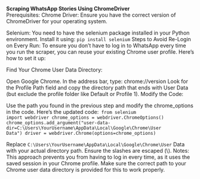 <b>Scraping WhatsApp Stories Using ChromeDriver</b>
<br>
Prerequisites:
Chrome Driver: Ensure you have the correct version of ChromeDriver for your operating system.

Selenium: You need to have the selenium package installed in your Python environment. Install it using:
<code>pip install selenium</code>
Steps to Avoid Re-Login on Every Run:
To ensure you don’t have to log in to WhatsApp every time you run the scraper, you can reuse your existing Chrome user profile. Here’s how to set it up:

Find Your Chrome User Data Directory:

Open Google Chrome.
In the address bar, type: chrome://version
Look for the Profile Path field and copy the directory path that ends with User Data (but exclude the profile folder like Default or Profile 1).
Modify the Code:

Use the path you found in the previous step and modify the chrome_options in the code. Here’s the updated code:<code>
from selenium import webdriver
chrome_options = webdriver.ChromeOptions()
chrome_options.add_argument("user-data-dir=C:\\Users\\YourUsername\\AppData\\Local\\Google\\Chrome\\User Data")
driver = webdriver.Chrome(options=chrome_options)
</code>

Replace <code>C:\\Users\\YourUsername\\AppData\\Local\\Google\\Chrome\\User</code> Data with your actual directory path. Ensure the slashes are escaped (\\).
Notes:
This approach prevents you from having to log in every time, as it uses the saved session in your Chrome profile.
Make sure the correct path to your Chrome user data directory is provided for this to work properly.
